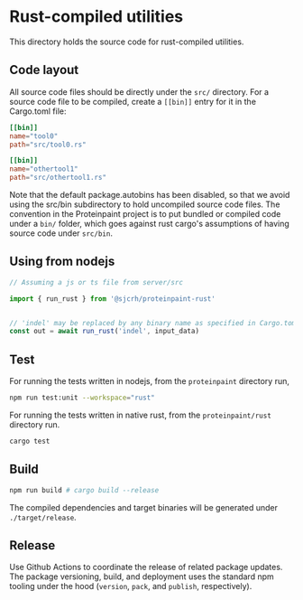 # Rust-compiled utilities

This directory holds the source code for rust-compiled utilities.

## Code layout

All source code files should be directly under the `src/` directory. For a source
code file to be compiled, create a `[[bin]]` entry for it in the Cargo.toml file:

```toml
[[bin]]
name="tool0"
path="src/tool0.rs"

[[bin]]
name="othertool1"
path="src/othertool1.rs"
```

Note that the default package.autobins has been disabled, so that we avoid using
the src/bin subdirectory to hold uncompiled source code files. The convention in
the Proteinpaint project is to put bundled or compiled code under a `bin/` folder,
which goes against rust cargo's assumptions of having source code under `src/bin`.

## Using from nodejs

```js
// Assuming a js or ts file from server/src 

import { run_rust } from '@sjcrh/proteinpaint-rust'


// 'indel' may be replaced by any binary name as specified in Cargo.toml
const out = await run_rust('indel', input_data)
```

## Test

For running the tests written in nodejs, from the `proteinpaint` directory run,

```bash
npm run test:unit --workspace="rust"
```

For running the tests written in native rust, from the `proteinpaint/rust` directory run.
```bash
cargo test
```


## Build

```bash
npm run build # cargo build --release
```

The compiled dependencies and target binaries will be generated under `./target/release`.

## Release

Use Github Actions to coordinate the release of related package updates.
The package versioning, build, and deployment uses the standard npm tooling under the hood
(`version`, `pack`, and `publish`, respectively).
